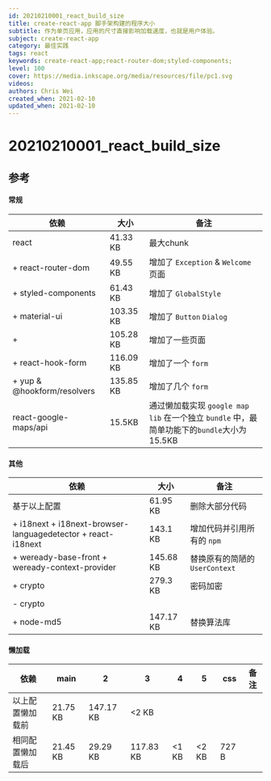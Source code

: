 ```yaml
---
id: 20210210001_react_build_size
title: create-react-app 脚手架构建的程序大小
subtitle: 作为单页应用，应用的尺寸直接影响加载速度，也就是用户体验。
subject: create-react-app
category: 最佳实践
tags: react
keywords: create-react-app;react-router-dom;styled-components;
level: 100
cover: https://media.inkscape.org/media/resources/file/pc1.svg
videos: 
authors: Chris Wei
created_when: 2021-02-10
updated_when: 2021-02-10
---
```


# 20210210001_react_build_size

## 参考

#### 常规

|依赖|大小|备注|
|---|---|---|
|react|41.33 KB|最大chunk|
|+ react-router-dom|49.55 KB|增加了 `Exception` & `Welcome` 页面|
|+ styled-components|61.43 KB|增加了 `GlobalStyle` |
|+ material-ui|103.35 KB|增加了 `Button` `Dialog`|
|+ |105.28 KB|增加了一些页面|
|+ react-hook-form|116.09 KB|增加了一个 `form`|
|+ yup & @hookform/resolvers|135.85 KB|增加了几个 `form`|
|react-google-maps/api|15.5KB|通过懒加载实现 `google map lib` 在一个独立 `bundle` 中，最简单功能下的`bundle`大小为 15.5KB |

#### 其他

|依赖|大小|备注|
|---|---|---|
|基于以上配置|61.95 KB|删除大部分代码|
|+ i18next + i18next-browser-languagedetector + react-i18next|143.1 KB| 增加代码并引用所有的 `npm` |
|+ weready-base-front + weready-context-provider |145.68 KB|替换原有的简陋的 `UserContext`|
|+ crypto |279.3 KB|密码加密|
|- crypto |||
|+ node-md5 |147.17 KB|替换算法库|

#### 懒加载

|依赖|main|2|3|4|5|css|备注|
|---|---|---|---|---|---|---|---|
|以上配置懒加载前|21.75 KB|147.17 KB| <2 KB| | |||
|相同配置懒加载后|21.45 KB|29.29 KB|117.83 KB| <1 KB| <2 KB|727 B||

